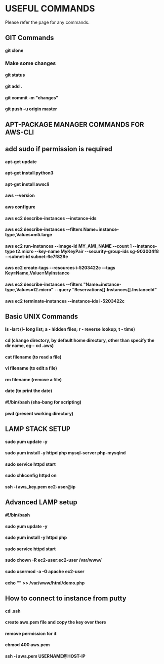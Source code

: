 # USEFUL COMMANDS
Please refer the page for any commands.

## GIT Commands
#### git clone <repo URL>
### Make some changes
#### git status
####  git add .
#### git commit -m "changes"
#### git push -u origin master

## APT-PACKAGE MANAGER COMMANDS FOR AWS-CLI
## add sudo if permission is required
#### apt-get update
#### apt-get install python3
#### apt-get install awscli
#### aws --version
#### aws configure
#### aws ec2 describe-instances --instance-ids 
#### aws ec2 describe-instances --filters Name=instance-type,Values=m5.large
#### aws ec2 run-instances --image-id MY_AMI_NAME --count 1 --instance-type t2.micro --key-name MyKeyPair --security-group-ids sg-903004f8 --subnet-id subnet-6e7f829e
#### aws ec2 create-tags --resources i-5203422c --tags Key=Name,Value=MyInstance
#### aws ec2 describe-instances --filters "Name=instance-type,Values=t2.micro" --query "Reservations[].Instances[].InstanceId"
#### aws ec2 terminate-instances --instance-ids i-5203422c

## Basic UNIX Commands
#### ls -lart (l- long list; a - hidden files; r - reverse lookup; t - time)
#### cd (change directory, by default home directory, other than specify the dir name, eg:- cd .aws)
#### cat filename (to read a file)
#### vi filename (to edit a file)
#### rm filename (remove a file)
#### date (to print the date)
#### #!/bin/bash (sha-bang for scripting)
#### pwd (present working directory)

## LAMP STACK SETUP
#### sudo yum update -y
#### sudo yum install -y httpd php mysql-server php-mysqlnd
#### sudo service httpd start
#### sudo chkconfig httpd on


#### ssh -i <path to pem file>aws_key.pem ec2-user@ip

## Advanced LAMP setup
#### #!/bin/bash
#### sudo yum update -y
#### sudo yum install -y httpd php
#### sudo service httpd start
#### sudo chown -R ec2-user:ec2-user /var/www/
#### sudo usermod -a -G apache ec2-user
#### echo "<?php phpinfo(); ?>" >> /var/www/html/demo.php

## How to connect to instance from putty
#### cd .ssh
#### create aws.pem file and copy the key over there
#### remove permission for it
#### chmod 400 aws.pem
#### ssh -i aws.pem USERNAME@HOST-IP